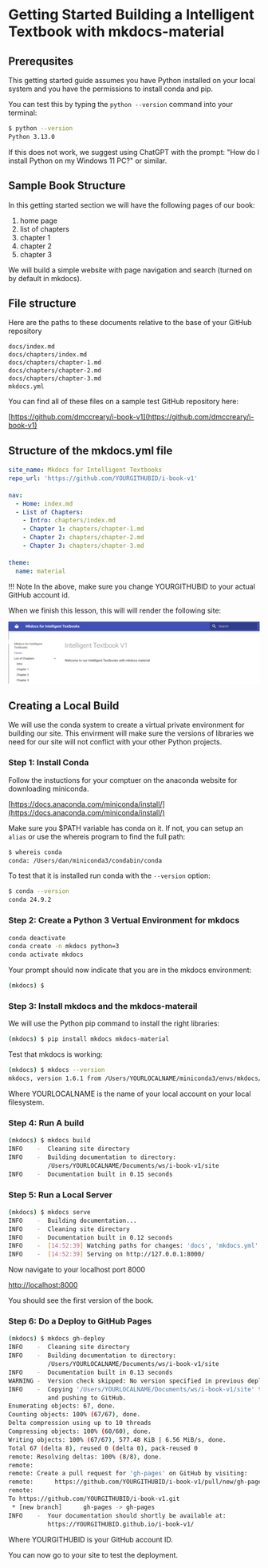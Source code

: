 # Getting Started Building a Intelligent Textbook with mkdocs-material

## Prerequsites

This getting started guide assumes you have Python installed on your local system
and you have the permissions to install conda and pip.

You can test this by typing the ```python --version``` command into your terminal:

```sh
$ python --version
Python 3.13.0
```

If this does not work, we suggest using ChatGPT with the prompt: "How do I install Python on my Windows 11 PC?" or similar.

## Sample Book Structure

In this getting started section we will have the following pages of our book:

1. home page
2. list of chapters
3. chapter 1
4. chapter 2
5. chapter 3

We will build a simple website with page navigation and search (turned on by default in mkdocs).

## File structure

Here are the paths to these documents relative to the base of your GitHub repository

```linenums="0"
docs/index.md
docs/chapters/index.md
docs/chapters/chapter-1.md
docs/chapters/chapter-2.md
docs/chapters/chapter-3.md
mkdocs.yml
```

You can find all of these files on a sample test GitHub repository here:

[https://github.com/dmccreary/i-book-v1](https://github.com/dmccreary/i-book-v1)

## Structure of the mkdocs.yml file

```yml
site_name: Mkdocs for Intelligent Textbooks
repo_url: 'https://github.com/YOURGITHUBID/i-book-v1'

nav:
  - Home: index.md
  - List of Chapters:
    - Intro: chapters/index.md
    - Chapter 1: chapters/chapter-1.md
    - Chapter 2: chapters/chapter-2.md
    - Chapter 3: chapters/chapter-3.md

theme:
  name: material
```

!!! Note
    In the above, make sure you change YOURGITHUBID to your actual GitHub account id.

When we finish this lesson, this will will render the following site:

![](../img/tutorial-screen-shot-1.png)

## Creating a Local Build

We will use the conda system to create a virtual private environment for building our site.
This envirment will make sure the versions of libraries we need for our site
will not conflict with your other Python projects.

### Step 1: Install Conda

Follow the instuctions for your comptuer on the anaconda website for downloading miniconda. 

[https://docs.anaconda.com/miniconda/install/](https://docs.anaconda.com/miniconda/install/)

Make sure you $PATH variable has conda on it.  If not, you can setup an ```alias``` or
use the whereis program to find the full path:

```sh
$ whereis conda
conda: /Users/dan/miniconda3/condabin/conda
```

To test that it is installed run conda with the ```--version``` option:

```sh
$ conda --version
conda 24.9.2
```

### Step 2: Create a Python 3 Vertual Environment for mkdocs

```sh
conda deactivate
conda create -n mkdocs python=3
conda activate mkdocs
```

Your prompt should now indicate that you are in the mkdocs environment:

```sh
(mkdocs) $
```

### Step 3: Install mkdocs and the mkdocs-materail

We will use the Python pip command to install the right libraries:

```sh
(mkdocs) $ pip install mkdocs mkdocs-material
```

Test that mkdocs is working:

```sh
(mkdocs) $ mkdocs --version
mkdocs, version 1.6.1 from /Users/YOURLOCALNAME/miniconda3/envs/mkdocs/lib/python3.13/site-packages/mkdocs (Python 3.13)
```

Where YOURLOCALNAME is the name of your local account on your local filesystem.

### Step 4: Run A build

```sh
(mkdocs) $ mkdocs build
INFO    -  Cleaning site directory
INFO    -  Building documentation to directory:
           /Users/YOURLOCALNAME/Documents/ws/i-book-v1/site
INFO    -  Documentation built in 0.15 seconds
```

### Step 5: Run a Local Server

```sh
(mkdocs) $ mkdocs serve
INFO    -  Building documentation...
INFO    -  Cleaning site directory
INFO    -  Documentation built in 0.12 seconds
INFO    -  [14:52:39] Watching paths for changes: 'docs', 'mkdocs.yml'
INFO    -  [14:52:39] Serving on http://127.0.0.1:8000/
```

Now navigate to your localhost port 8000

[http://localhost:8000](http://localhost:8000)

You should see the first version of the book.

### Step 6: Do a Deploy to GitHub Pages

```sh
(mkdocs) $ mkdocs gh-deploy
INFO    -  Cleaning site directory
INFO    -  Building documentation to directory:
           /Users/YOURLOCALNAME/Documents/ws/i-book-v1/site
INFO    -  Documentation built in 0.13 seconds
WARNING -  Version check skipped: No version specified in previous deployment.
INFO    -  Copying '/Users/YOURLOCALNAME/Documents/ws/i-book-v1/site' to 'gh-pages' branch
           and pushing to GitHub.
Enumerating objects: 67, done.
Counting objects: 100% (67/67), done.
Delta compression using up to 10 threads
Compressing objects: 100% (60/60), done.
Writing objects: 100% (67/67), 577.48 KiB | 6.56 MiB/s, done.
Total 67 (delta 8), reused 0 (delta 0), pack-reused 0
remote: Resolving deltas: 100% (8/8), done.
remote: 
remote: Create a pull request for 'gh-pages' on GitHub by visiting:
remote:      https://github.com/YOURGITHUBID/i-book-v1/pull/new/gh-pages
remote: 
To https://github.com/YOURGITHUBID/i-book-v1.git
 * [new branch]      gh-pages -> gh-pages
INFO    -  Your documentation should shortly be available at:
           https://YOURGITHUBID.github.io/i-book-v1/
```

Where YOURGITHUBID is your GitHub account ID.

You can now go to your site to test the deployment.
